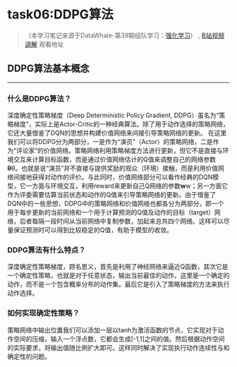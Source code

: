 # task06:DDPG算法

> （本学习笔记来源于DataWhale-第39期组队学习：[强化学习](https://linklearner.com/datawhale-homepage/#/learn/detail/91)） ,
> [B站视频讲解](https://www.bilibili.com/video/BV1HZ4y1v7eX) 观看地址



## DDPG算法基本概念

---

### 什么是DDPG算法？

深度确定性策略梯度（Deep Deterministic Policy Gradient, DDPG）虽名为“策略梯度”，实际上是Actor-Critic的一种经典算法。除了用于动作选择的策略网络，它还大量借鉴了DQN的思想并构建价值网络来间接引导策略网络的更新。
在这里我们可以将DDPG分为两部分，一是作为“演员”（Actor）的策略网络，二是作为“评论家”的价值网络。策略网络利用策略梯度方法进行更新，但它不是直接与环境交互来计算目标函数，而是通过价值网络估计的Q值来调整自己的网络参数**θ**θ。也就是说“演员”并不直接与提供奖励的观众（环境）接触，而是利用价值网络间接地获得对动作的评价。与此同时，价值网络部分可以看作经典的DQN模型，它一方面与环境交互，利用reward来更新自己Q网络的参数**w**w；另一方面它作为评委需要估算当前状态和动作的Q值来引导策略网络的更新。由于借鉴了DQN中的一些思想，DDPG中的策略网络和价值网络也都各分为两部分，即一个用于每步更新的当前网络和一个用于计算预测的Q值及动作的目标（target）网络，后者每隔一段时间从当前网络中复制参数，加起来总共四个网络。这样可以尽量保证预测时可以得到比较稳定的Q值，有助于模型的收敛。

### DDPG算法有什么特点？

深度确定性策略梯度，顾名思义，首先是利用了神经网络来逼近Q函数，其次它是一个确定性策略，也就是对于任意状态，输出当前最佳的动作，这里是一个确定的动作，而不是一个包含概率分布的动作集。最后它是引入了策略梯度的方法来执行动作选择。

### 如何实现确定性策略？

策略网络中输出位置我们可以添加一层以tanh为激活函数的节点，它实现对于动作空间的压缩，输入一个浮点数，它都会生成[-1,1]之间的值。然后根据动作空间的实际要求，将输出值随比例扩大即可。这样同时解决了实现执行动作连续性与和确定性的问题。
